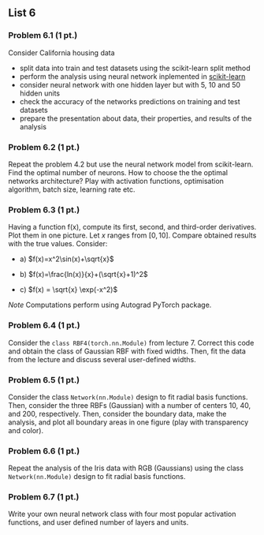 ## List 6


### **Problem 6.1 (1 pt.)** 
  Consider California housing data
   - split data into train and test datasets using the scikit-learn split method
   - perform the analysis using neural network inplemented in [scikit-learn](https://scikit-learn.org/stable/modules/generated/sklearn.neural_network.MLPRegressor.html#sklearn.neural_network.MLPRegressor)
   - consider neural network with one hidden layer but with 5, 10 and 50 hidden units
   - check the accuracy of the networks predictions on training and test datasets
   - prepare the presentation about data, their properties, and results of the analysis

### **Problem 6.2 (1 pt.)**

  Repeat the problem 4.2 but use the neural network model from scikit-learn. Find the optimal number of neurons. How to choose the the optimal networks architecture?
  Play with activation functions, optimisation algorithm, batch size, learning rate etc.

### **Problem 6.3 (1 pt.)**

  Having a function f(x), compute its first, second, and third-order derivatives. Plot them in one picture. Let $x$ ranges from $[0,10]$. Compare obtained results with the true values.  Consider:
  * a) $f(x)=x^2\sin(x)+\sqrt{x}$

  * b) $f(x)=\frac{ln(x)}{x}+(\sqrt{x}+1)^2$

  * c) $f(x) = \sqrt{x} \exp(-x^2)$

*Note* Computations perform using Autograd PyTorch package.

### **Problem 6.4 (1 pt.)**
  Consider the `class RBF4(torch.nn.Module)`  from lecture 7. Correct this code and obtain the class of Gaussian RBF with fixed widths. Then, fit the data from the lecture and discuss several user-defined widths.

### **Problem 6.5 (1 pt.)**
  Consider the class `Network(nn.Module)` design to fit radial basis functions. Then, consider the three RBFs (Gaussian) with a number of centers 10, 40, and 200, respectively. Then, consider the boundary data, make the analysis, and plot all boundary areas in one figure (play with transparency and color).

### **Problem 6.6 (1 pt.)**
  Repeat the analysis of the Iris data with RGB (Gaussians) using the class `Network(nn.Module)` design to fit radial basis functions.

### **Problem 6.7 (1 pt.)**
  Write your own neural network class with four most popular activation functions, and user defined number of layers and units.
